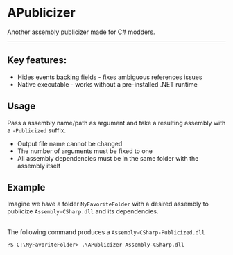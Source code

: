 # APublicizer
Another assembly publicizer made for C# modders.

---

## Key features:
 - Hides events backing fields - fixes ambiguous references issues
 - Native executable - works without a pre-installed .NET runtime

## Usage
Pass a assembly name/path as argument and take a resulting assembly with a `-Publicized` suffix.<br>
 - Output file name cannot be changed
 - The number of arguments must be fixed to one
 - All assembly dependencies must be in the same folder with the assembly itself

## Example
Imagine we have a folder `MyFavoriteFolder` with a desired assembly to publicize `Assembly-CSharp.dll` and its dependencies.<br><br>

The following command produces a `Assembly-CSharp-Publicized.dll`
```ps
PS C:\MyFavoriteFolder> .\APublicizer Assembly-CSharp.dll
```
